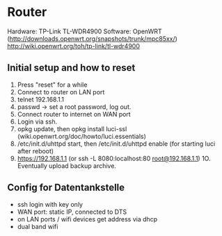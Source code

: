 Router
======

Hardware: TP-Link TL-WDR4900
Software: OpenWRT (http://downloads.openwrt.org/snapshots/trunk/mpc85xx/)
http://wiki.openwrt.org/toh/tp-link/tl-wdr4900


Initial setup and how to reset
------------------------------

1. Press "reset" for a while
2. Connect to router on LAN port
3. telnet 192.168.1.1
4. passwd -> set a root password, log out.
5. Connect router to internet on WAN port
6. Login via ssh.
7. opkg update, then opkg install luci-ssl (wiki.openwrt.org/doc/howto/luci.essentials)
8. /etc/init.d/uhttpd start, then /etc/init.d/uhttpd enable (for starting luci after reboot)
9. https://192.168.1.1 (or ssh -L 8080:localhost:80 root@192.168.1.1)
1O. Eventually upload backup archive.

Config for Datentankstelle
--------------------------

* ssh login with key only
* WAN port: static IP, connected to DTS
* on LAN ports / wifi devices get address via dhcp
* dual band wifi
